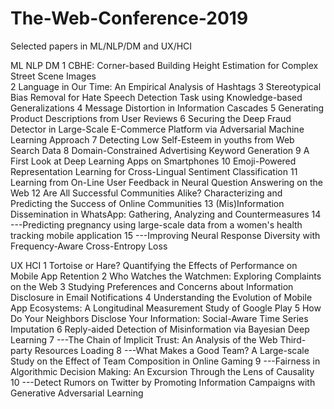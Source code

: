 # The-Web-Conference-2019
Selected papers in ML/NLP/DM and UX/HCI

ML NLP DM
1 CBHE: Corner-based Building Height Estimation for Complex Street Scene Images\
2 Language in Our Time: An Empirical Analysis of Hashtags
3 Stereotypical Bias Removal for Hate Speech Detection Task using Knowledge-based Generalizations
4 Message Distortion in Information Cascades
5 Generating Product Descriptions from User Reviews
6 Securing the Deep Fraud Detector in Large-Scale E-Commerce Platform via Adversarial Machine Learning Approach
7 Detecting Low Self-Esteem in youths from Web Search Data
8 Domain-Constrained Advertising Keyword Generation
9 A First Look at Deep Learning Apps on Smartphones
10 Emoji-Powered Representation Learning for Cross-Lingual Sentiment Classification
11 Learning from On-Line User Feedback in Neural Question Answering on the Web
12 Are All Successful Communities Alike? Characterizing and Predicting the Success of Online Communities
13 (Mis)Information Dissemination in WhatsApp: Gathering, Analyzing and Countermeasures
14 ---Predicting pregnancy using large-scale data from a women's health tracking mobile application
15 ---Improving Neural Response Diversity with Frequency-Aware Cross-Entropy Loss

UX HCI
1 Tortoise or Hare? Quantifying the Effects of Performance on Mobile App Retention
2 Who Watches the Watchmen: Exploring Complaints on the Web
3 Studying Preferences and Concerns about Information Disclosure in Email Notifications
4 Understanding the Evolution of Mobile App Ecosystems: A Longitudinal Measurement Study of Google Play
5 How Do Your Neighbors Disclose Your Information: Social-Aware Time Series Imputation
6 Reply-aided Detection of Misinformation via Bayesian Deep Learning
7 ---The Chain of Implicit Trust: An Analysis of the Web Third-party Resources Loading
8 ---What Makes a Good Team? A Large-scale Study on the Effect of Team Composition in Online Gaming
9 ---Fairness in Algorithmic Decision Making: An Excursion Through the Lens of Causality
10 ---Detect Rumors on Twitter by Promoting Information Campaigns with Generative Adversarial Learning
